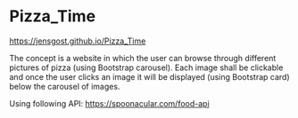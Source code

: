 # Pizza_Time

https://jensgost.github.io/Pizza_Time

The concept is a website in which the user can browse through different pictures of pizza (using Bootstrap carousel).
Each image shall be clickable and once the user clicks an image it will be displayed (using Bootstrap card) below the carousel of images.

Using following API:
https://spoonacular.com/food-api
